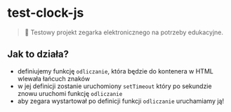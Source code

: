 # test-clock-js

> :ledger: Testowy projekt zegarka elektronicznego na potrzeby edukacyjne.

## Jak to działa?

 * definiujemy funkcję `odliczanie`, która będzie do kontenera w HTML wlewała łańcuch znaków
 * w jej definicji zostanie uruchomiony `setTimeout` który po sekundzie znowu uruchomi funkcję `odliczanie`
 * aby zegara wystartował po definicji funkcji `odliczanie` uruchamiamy ją!
